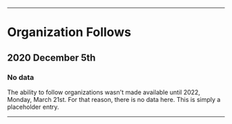 
***

# Organization Follows

## 2020 December 5th

### No data

The ability to follow organizations wasn't made available until 2022, Monday, March 21st. For that reason, there is no data here. This is simply a placeholder entry.

***
